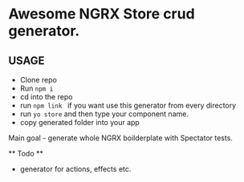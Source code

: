# Awesome NGRX Store crud generator. 

## USAGE

* Clone repo
* Run <code>npm i</code>
* cd into the repo
* run <code>npm link </code> if you want use this generator from every directory
* run <code>yo store</code> and then type your component name. 
* copy generated folder into your app

Main goal - generate whole NGRX boilderplate with Spectator tests.

** Todo **
* generator for actions, effects etc.


